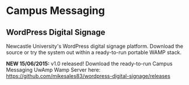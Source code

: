 # Campus Messaging
## WordPress Digital Signage

Newcastle University's WordPress digital signage platform. Download the source or try the system out within a ready-to-run portable WAMP stack.

**NEW 15/06/2015:** v1.0 released! Download the ready-to-run Campus Messaging UwAmp Wamp Server here:
https://github.com/mikesales83/wordpress-digital-signage/releases
